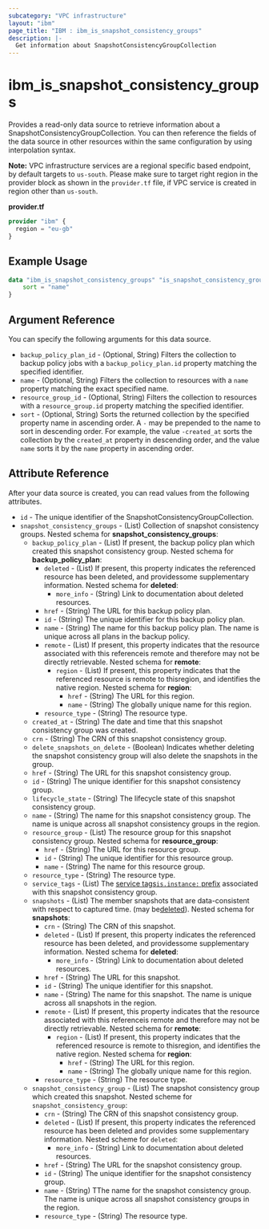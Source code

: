 ```yaml
---
subcategory: "VPC infrastructure"
layout: "ibm"
page_title: "IBM : ibm_is_snapshot_consistency_groups"
description: |-
  Get information about SnapshotConsistencyGroupCollection
---
```


# ibm_is_snapshot_consistency_groups

Provides a read-only data source to retrieve information about a SnapshotConsistencyGroupCollection. You can then reference the fields of the data source in other resources within the same configuration by using interpolation syntax.

**Note:** 
VPC infrastructure services are a regional specific based endpoint, by default targets to `us-south`. Please make sure to target right region in the provider block as shown in the `provider.tf` file, if VPC service is created in region other than `us-south`.

**provider.tf**

```terraform
provider "ibm" {
  region = "eu-gb"
}
```

## Example Usage

```terraform
data "ibm_is_snapshot_consistency_groups" "is_snapshot_consistency_groups" {
	sort = "name"
}
```

## Argument Reference

You can specify the following arguments for this data source.

- `backup_policy_plan_id` - (Optional, String) Filters the collection to backup policy jobs with a `backup_policy_plan.id` property matching the specified identifier.
- `name` - (Optional, String) Filters the collection to resources with a `name` property matching the exact specified name.
- `resource_group_id` - (Optional, String) Filters the collection to resources with a `resource_group.id` property matching the specified identifier.
- `sort` - (Optional, String) Sorts the returned collection by the specified property name in ascending order. A `-` may be prepended to the name to sort in descending order. For example, the value `-created_at` sorts the collection by the `created_at` property in descending order, and the value `name` sorts it by the `name` property in ascending order.

## Attribute Reference

After your data source is created, you can read values from the following attributes.

- `id` - The unique identifier of the SnapshotConsistencyGroupCollection.
- `snapshot_consistency_groups` - (List) Collection of snapshot consistency groups.
	Nested schema for **snapshot_consistency_groups**:
	- `backup_policy_plan` - (List) If present, the backup policy plan which created this snapshot consistency group.
		Nested schema for **backup_policy_plan**:
		- `deleted` - (List) If present, this property indicates the referenced resource has been deleted, and providessome supplementary information.
			Nested schema for **deleted**:
			- `more_info` - (String) Link to documentation about deleted resources.
		- `href` - (String) The URL for this backup policy plan.
		- `id` - (String) The unique identifier for this backup policy plan.
		- `name` - (String) The name for this backup policy plan. The name is unique across all plans in the backup policy.
		- `remote` - (List) If present, this property indicates that the resource associated with this referenceis remote and therefore may not be directly retrievable.
			Nested schema for **remote**:
			- `region` - (List) If present, this property indicates that the referenced resource is remote to thisregion, and identifies the native region.
				Nested schema for **region**:
				- `href` - (String) The URL for this region.
				- `name` - (String) The globally unique name for this region.
		- `resource_type` - (String) The resource type.
	- `created_at` - (String) The date and time that this snapshot consistency group was created.
	- `crn` - (String) The CRN of this snapshot consistency group.
	- `delete_snapshots_on_delete` - (Boolean) Indicates whether deleting the snapshot consistency group will also delete the snapshots in the group.
	- `href` - (String) The URL for this snapshot consistency group.
	- `id` - (String) The unique identifier for this snapshot consistency group.
	- `lifecycle_state` - (String) The lifecycle state of this snapshot consistency group.
	- `name` - (String) The name for this snapshot consistency group. The name is unique across all snapshot consistency groups in the region.
	- `resource_group` - (List) The resource group for this snapshot consistency group.
		Nested schema for **resource_group**:
		- `href` - (String) The URL for this resource group.
		- `id` - (String) The unique identifier for this resource group.
		- `name` - (String) The name for this resource group.
	- `resource_type` - (String) The resource type.
	- `service_tags` - (List) The [service tags](https://cloud.ibm.com/apidocs/tagging#types-of-tags)[`is.instance:` prefix](https://cloud.ibm.com/docs/vpc?topic=vpc-snapshots-vpc-faqs) associated with this snapshot consistency group.
	- `snapshots` - (List) The member snapshots that are data-consistent with respect to captured time. (may be[deleted](https://cloud.ibm.com/apidocs/vpc#deleted-resources)).
		Nested schema for **snapshots**:
		- `crn` - (String) The CRN of this snapshot.
		- `deleted` - (List) If present, this property indicates the referenced resource has been deleted, and providessome supplementary information.
			Nested schema for **deleted**:
			- `more_info` - (String) Link to documentation about deleted resources.
		- `href` - (String) The URL for this snapshot.
		- `id` - (String) The unique identifier for this snapshot.
		- `name` - (String) The name for this snapshot. The name is unique across all snapshots in the region.
		- `remote` - (List) If present, this property indicates that the resource associated with this referenceis remote and therefore may not be directly retrievable.
			Nested schema for **remote**:
			- `region` - (List) If present, this property indicates that the referenced resource is remote to thisregion, and identifies the native region.
				Nested schema for **region**:
				- `href` - (String) The URL for this region.
				- `name` - (String) The globally unique name for this region.
		- `resource_type` - (String) The resource type.
	- `snapshot_consistency_group` - (List) The snapshot consistency group which created this snapshot.
	    Nested scheme for `snapshot_consistency_group`:
    	- `crn` - (String) The CRN of this snapshot consistency group.
    	- `deleted` - (List) If present, this property indicates the referenced resource has been deleted and provides some supplementary information.
    		Nested scheme for `deleted`:
			- `more_info` - (String) Link to documentation about deleted resources.
    	- `href` - (String) The URL for the snapshot consistency group.
    	- `id` - (String) The unique identifier for the snapshot consistency group.
    	- `name` - (String) TThe name for the snapshot consistency group. The name is unique across all snapshot consistency groups in the region.
    	- `resource_type` - (String) The resource type.
